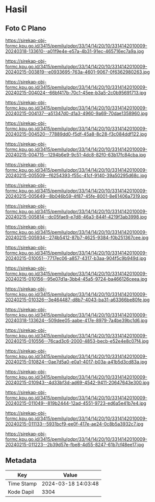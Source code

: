 # Hasil

## Foto C Plano

https://sirekap-obj-formc.kpu.go.id/3415/pemilu/pdpr/33/14/14/20/10/3314142010009-20240318-133610--a01f9e4e-e57a-4b31-91ec-465716ec7a9a.jpg

https://sirekap-obj-formc.kpu.go.id/3415/pemilu/pdpr/33/14/14/20/10/3314142010009-20240215-003819--e0933695-763a-4601-9067-0f6362980263.jpg

https://sirekap-obj-formc.kpu.go.id/3415/pemilu/pdpr/33/14/14/20/10/3314142010009-20240215-004024--66bf417b-70c1-45ee-b3a5-2c0b95691713.jpg

https://sirekap-obj-formc.kpu.go.id/3415/pemilu/pdpr/33/14/14/20/10/3314142010009-20240215-004137--a51347d0-d1a3-4960-9a69-70dae1358960.jpg

https://sirekap-obj-formc.kpu.go.id/3415/pemilu/pdpr/33/14/14/20/10/3314142010009-20240215-004520--77889dd0-f5df-45a8-8c28-f3c084ddf122.jpg

https://sirekap-obj-formc.kpu.go.id/3415/pemilu/pdpr/33/14/14/20/10/3314142010009-20240215-004715--1294b6e9-9c51-4dc8-82f0-63b17fc84cba.jpg

https://sirekap-obj-formc.kpu.go.id/3415/pemilu/pdpr/33/14/14/20/10/3314142010009-20240215-005509--f6254393-f55c-41cf-9140-39a50295d68c.jpg

https://sirekap-obj-formc.kpu.go.id/3415/pemilu/pdpr/33/14/14/20/10/3314142010009-20240215-005649--8b046b59-4f87-45fe-8001-8e61406a7319.jpg

https://sirekap-obj-formc.kpu.go.id/3415/pemilu/pdpr/33/14/14/20/10/3314142010009-20240215-005814--dc05fae9-e7d8-46a3-844f-4219f3ab3998.jpg

https://sirekap-obj-formc.kpu.go.id/3415/pemilu/pdpr/33/14/14/20/10/3314142010009-20240215-005934--274b5412-87b7-4625-9384-f0b251367cee.jpg

https://sirekap-obj-formc.kpu.go.id/3415/pemilu/pdpr/33/14/14/20/10/3314142010009-20240215-010051--7717ec06-a857-4317-b3aa-904f5c9b949d.jpg

https://sirekap-obj-formc.kpu.go.id/3415/pemilu/pdpr/33/14/14/20/10/3314142010009-20240215-010156--95e07d1a-3bb4-45a5-9724-ba466126ceea.jpg

https://sirekap-obj-formc.kpu.go.id/3415/pemilu/pdpr/33/14/14/20/10/3314142010009-20240215-010326--3e464487-d8b7-4043-ba31-a63366be80fe.jpg

https://sirekap-obj-formc.kpu.go.id/3415/pemilu/pdpr/33/14/14/20/10/3314142010009-20240318-133624--509dee05-aabe-417e-8979-7a4be39bc1d6.jpg

https://sirekap-obj-formc.kpu.go.id/3415/pemilu/pdpr/33/14/14/20/10/3314142010009-20240215-010556--76cad3c6-2000-4853-becb-e52e4e8c07f4.jpg

https://sirekap-obj-formc.kpu.go.id/3415/pemilu/pdpr/33/14/14/20/10/3314142010009-20240215-010824--0ae7d5a0-e0a1-4017-b03a-a41b5d3cd83a.jpg

https://sirekap-obj-formc.kpu.go.id/3415/pemilu/pdpr/33/14/14/20/10/3314142010009-20240215-010943--4d33bf3d-ad69-4542-9411-20647643e300.jpg

https://sirekap-obj-formc.kpu.go.id/3415/pemilu/pdpr/33/14/14/20/10/3314142010009-20240215-011049--819b2444-12ad-4551-9723-ed6a5e41b7e4.jpg

https://sirekap-obj-formc.kpu.go.id/3415/pemilu/pdpr/33/14/14/20/10/3314142010009-20240215-011133--5931bcf9-ee0f-417e-ae24-0c8b5a3932c7.jpg

https://sirekap-obj-formc.kpu.go.id/3415/pemilu/pdpr/33/14/14/20/10/3314142010009-20240215-011223--2b39d57e-fbe8-4d55-8247-61b7cf48ee17.jpg


## Metadata

| Key        | Value               |
| ---------- | ------------------- |
| Time Stamp | 2024-03-18 14:03:48 |
| Kode Dapil | 3304                |



